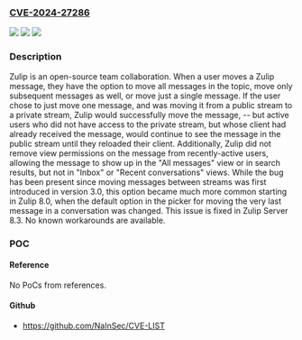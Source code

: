 ### [CVE-2024-27286](https://cve.mitre.org/cgi-bin/cvename.cgi?name=CVE-2024-27286)
![](https://img.shields.io/static/v1?label=Product&message=zulip&color=blue)
![](https://img.shields.io/static/v1?label=Version&message=%3D%20%3E%3D%203.0%2C%20%3C%208.3%20&color=brighgreen)
![](https://img.shields.io/static/v1?label=Vulnerability&message=CWE-200%3A%20Exposure%20of%20Sensitive%20Information%20to%20an%20Unauthorized%20Actor&color=brighgreen)

### Description

Zulip is an open-source team collaboration. When a user moves a Zulip message, they have the option to move all messages in the topic, move only subsequent messages as well, or move just a single message.  If the user chose to just move one message, and was moving it from a public stream to a private stream, Zulip would successfully move the message, -- but active users who did not have access to the private stream, but whose client had already received the message, would continue to see the message in the public stream until they reloaded their client.  Additionally, Zulip did not remove view permissions on the message from recently-active users, allowing the message to show up in the "All messages" view or in search results, but not in "Inbox" or "Recent conversations" views. While the bug has been present since moving messages between streams was first introduced in version 3.0, this option became much more common starting in Zulip 8.0, when the default option in the picker for moving the very last message in a conversation was changed. This issue is fixed in Zulip Server 8.3. No known workarounds are available.

### POC

#### Reference
No PoCs from references.

#### Github
- https://github.com/NaInSec/CVE-LIST

